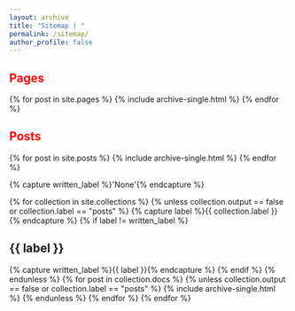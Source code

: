 ```yaml
---
layout: archive
title: "Sitemap | "
permalink: /sitemap/
author_profile: false
---
```




<font color="red"><h2>Pages</h2></font>
{% for post in site.pages %}
  {% include archive-single.html %}
{% endfor %}

<font color="red"><h2>Posts</h2></font>
{% for post in site.posts %}
  {% include archive-single.html %}
{% endfor %}

{% capture written_label %}'None'{% endcapture %}

{% for collection in site.collections %}
{% unless collection.output == false or collection.label == "posts" %}
  {% capture label %}{{ collection.label }}{% endcapture %}
  {% if label != written_label %}
  <h2>{{ label }}</h2>
  {% capture written_label %}{{ label }}{% endcapture %}
  {% endif %}
{% endunless %}
{% for post in collection.docs %}
  {% unless collection.output == false or collection.label == "posts" %}
  {% include archive-single.html %}
  {% endunless %}
{% endfor %}
{% endfor %}
